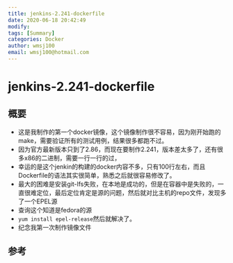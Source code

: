 ```yaml
---
title: jenkins-2.241-dockerfile
date: 2020-06-18 20:42:49
modify: 
tags: [Summary]
categories: Docker
author: wmsj100
email: wmsj100@hotmail.com
---
```


# jenkins-2.241-dockerfile

## 概要

- 这是我制作的第一个docker镜像，这个镜像制作很不容易，因为刚开始跑的make，需要验证所有的测试用例，结果很多都跑不过。
- 因为官方最新版本只到了2.86，而现在要制作2.241，版本差太多了，还有很多x86的二进制，需要一行一行的过，
- 幸运的是这个jenkin的构建的docker内容不多，只有100行左右，而且Dockerfile的语法其实很简单，熟悉之后就很容易修改了。
- 最大的困难是安装git-lfs失败，在本地是成功的，但是在容器中是失败的，一直很难定位，最后定位肯定是源的问题，然后就对比主机的repo文件，发现多了一个EPEL源
- 查询这个知道是fedora的源
- `yum install epel-release`然后就解决了。
- 纪念我第一次制作镜像文件

## 参考

